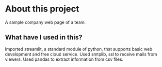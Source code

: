 # About this project
A sample company web page of a team.

## What have I used in this?
Imported streamlit, a standard module of python, that supports basic web development and free cloud service. Used smtplib, ssl to receive mails from viewers. Used pandas to extract information from csv files.